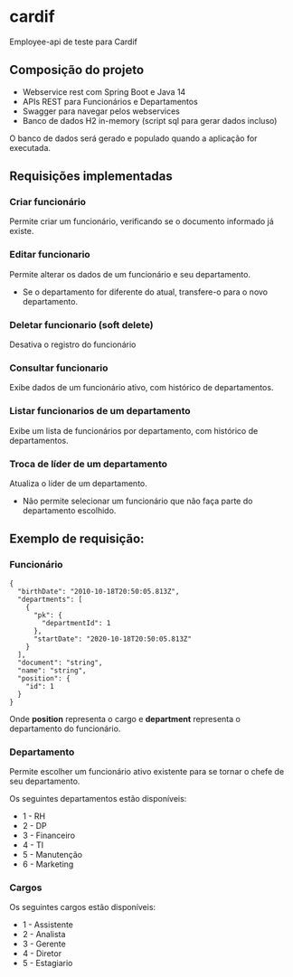 # cardif
Employee-api de teste para Cardif

## Composição do projeto

- Webservice rest com Spring Boot e Java 14
- APIs REST para Funcionários e Departamentos
- Swagger para navegar pelos webservices
- Banco de dados H2 in-memory (script sql para gerar dados incluso)

O banco de dados será gerado e populado quando a aplicação for executada.

## Requisições implementadas

### Criar funcionário

Permite criar um funcionário, verificando se o documento informado já existe.

### Editar funcionario

Permite alterar os dados de um funcionário e seu departamento.

- Se o departamento for diferente do atual, transfere-o para o novo departamento.

### Deletar funcionario (soft delete)

Desativa o registro do funcionário

### Consultar funcionario

Exibe dados de um funcionário ativo, com histórico de departamentos.

### Listar funcionarios de um departamento

Exibe um lista de funcionários por departamento, com histórico de departamentos.

### Troca de líder de um departamento

Atualiza o líder de um departamento.

- Não permite selecionar um funcionário que não faça parte do departamento escolhido.

## Exemplo de requisição:

### Funcionário

```
{
  "birthDate": "2010-10-18T20:50:05.813Z",
  "departments": [
    {
      "pk": {
        "departmentId": 1
      },
      "startDate": "2020-10-18T20:50:05.813Z"
    }
  ],
  "document": "string",
  "name": "string",
  "position": {
    "id": 1
  }
}
```

Onde **position** representa o cargo e **department** representa o departamento do funcionário.

### Departamento

Permite escolher um funcionário ativo existente para se tornar o chefe de seu departamento.

Os seguintes departamentos estão disponíveis:

-  1 - RH
-  2 - DP
-  3 - Financeiro
-  4 - TI
-  5 - Manutenção
-  6 - Marketing

### Cargos

 Os seguintes cargos estão disponíveis:

-  1 - Assistente
-  2 - Analista
-  3 - Gerente
-  4 - Diretor
-  5 - Estagiario